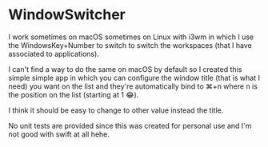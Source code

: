 # WindowSwitcher

I work sometimes on macOS sometimes on Linux with i3wm in which I use the WindowsKey+Number to switch to switch the workspaces (that I have associated to applications).

I can't find a way to do the same on macOS by default so I created this simple simple app in which you can configure the window title (that is what I need) you want on the list and they're automatically bind to ⌘+n where n is the position on the list (starting at 1 :joy:).

I think it should be easy to change to other value instead the title.

No unit tests are provided since this was created for personal use and I'm not good with swift at all hehe.
